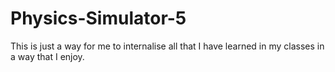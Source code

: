 # Physics-Simulator-5
This is just a way for me to internalise all that I have learned in my classes in a way that I enjoy.
